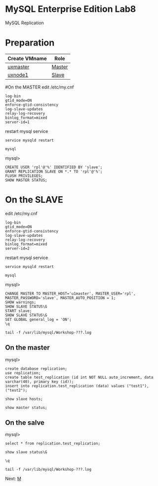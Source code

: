 # MySQL Enterprise Edition Lab8
MySQL Replication

# Preparation
|Create VMname| Role    |
|------------------------|------------------------|
|[uxmaster](../lab1) |[Master]()
|[uxnode1](../lab1) |[Slave]()

#On the MASTER
edit /etc/my.cnf 
```
log-bin
gtid_mode=ON
enforce-gtid-consistency
log-slave-updates
relay-log-recovery
binlog_format=mixed
server-id=1
```
restart mysql service 
```
service mysqld restart
```
```
mysql
```
mysql>
```
CREATE USER 'rpl'@'%' IDENTIFIED BY 'slave';
GRANT REPLICATION SLAVE ON *.* TO 'rpl'@'%';
FLUSH PRIVILEGES;
SHOW MASTER STATUS;
```
# On the SLAVE
edit /etc/my.cnf 
```
log-bin
gtid_mode=ON
enforce-gtid-consistency
log-slave-updates
relay-log-recovery
binlog_format=mixed
server-id=2
```
restart mysql service 
```
service mysqld restart
```
```
mysql
```
mysql>
```
CHANGE MASTER TO MASTER_HOST='u1master', MASTER_USER='rpl', MASTER_PASSWORD='slave', MASTER_AUTO_POSITION = 1;
SHOW warnings;
SHOW SLAVE STATUS\G
START slave;
SHOW SLAVE STATUS\G
SET GLOBAL general_log = 'ON';
\q

```
```
tail -f /var/lib/mysql/Workshop-???.log
```
## On the master
mysql>
```
create database replication;
use replication;
create table test_replication (id int NOT NULL auto_increment, data varchar(40), primary key (id));
insert into replication.test_replication (data) values ("test1"), ("test2");

show slave hosts;

show master status;
```
## On the salve
mysql>
```
select * from replication.test_replication;

show slave status\G

\q
```
```
tail -f /var/lib/mysql/Workshop-???.log
```

Next: [ M](../lab10) 